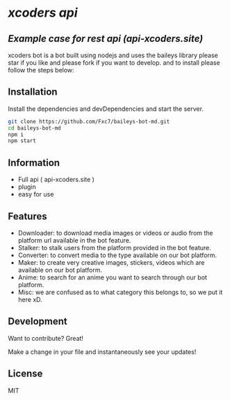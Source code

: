 # *xcoders api*
## _Example case for rest api (api-xcoders.site)_


xcoders bot is a bot built using nodejs and uses the baileys library please star if you like and please fork if you want to develop. and to install please follow the steps below:

## Installation

Install the dependencies and devDependencies and start the server.

```sh
git clone https://github.com/Fxc7/baileys-bot-md.git
cd baileys-bot-md
npm i
npm start
```

## Information
- Full api ( api-xcoders.site )
- plugin
- easy for use

## Features

- Downloader: to download media images or videos or audio from the platform url available in the bot feature.
- Stalker: to stalk users from the platform provided in the bot feature.
- Converter: to convert media to the type available on our bot platform.
- Maker: to create very creative images, stickers, videos which are available on our bot platform.
- Anime: to search for an anime you want to search through our bot platform.
- Misc: we are confused as to what category this belongs to, so we put it here xD.

## Development

Want to contribute? Great!

Make a change in your file and instantaneously see your updates!

## License

MIT
